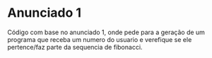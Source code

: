 # Anunciado 1

Código com base no anunciado 1, onde pede para a geração de um programa que receba um numero do usuario e verefique se ele pertence/faz parte da sequencia de fibonacci.
